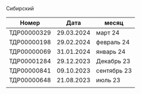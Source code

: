  
Сибирский

| Номер       | Дата       | месяц       |
| ----------- | ---------- | ----------- |
| ТДР00000329 | 29.03.2024 | март 24     |
| ТДР00000198 | 29.02.2024 | февраль 24  |
| ТДР00000069 | 31.01.2024 | январь 24   |
| ТДР00001284 | 29.12.2023 | Декабрь 23  |
| ТДР00000841 | 09.10.2023 | сентябрь 23 |
| ТДР00000648 | 21.08.2023 | июль 23     |
|             |            |             |

